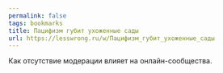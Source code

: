 ```yaml
---
permalink: false
tags: bookmarks
title: Пацифизм губит ухоженные сады
url: https://lesswrong.ru/w/Пацифизм_губит_ухоженные_сады
---
```

Как отсутствие модерации влияет на онлайн-сообщества.

